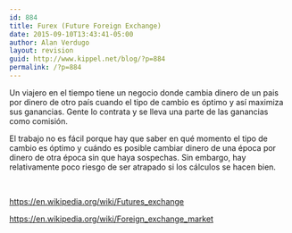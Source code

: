 ```yaml
---
id: 884
title: Furex (Future Foreign Exchange)
date: 2015-09-10T13:43:41-05:00
author: Alan Verdugo
layout: revision
guid: http://www.kippel.net/blog/?p=884
permalink: /?p=884
---
```

Un viajero en el tiempo tiene un negocio donde cambia dinero de un pais por dinero de otro país cuando el tipo de cambio es óptimo y así maximiza sus ganancias. Gente lo contrata y se lleva una parte de las ganancias como comisión.

El trabajo no es fácil porque hay que saber en qué momento el tipo de cambio es óptimo y cuándo es posible cambiar dinero de una época por dinero de otra época sin que haya sospechas. Sin embargo, hay relativamente poco riesgo de ser atrapado si los cálculos se hacen bien.

&nbsp;

<a href="https://en.wikipedia.org/wiki/Futures_exchange" target="_blank">https://en.wikipedia.org/wiki/Futures_exchange</a>

<a href="https://en.wikipedia.org/wiki/Foreign_exchange_market" target="_blank">https://en.wikipedia.org/wiki/Foreign_exchange_market</a>